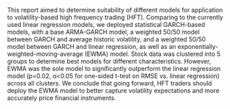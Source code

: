 This report aimed to determine suitability of different models for application to volatility-based high frequency trading (HFT). Comparing to the currently used linear regression models, we deployed statistical GARCH-based models, with a base ARMA-GARCH model, a weighted 50/50 model between GARCH and average historic volatility, and a weighted 50/50 model between GARCH and linear regression, as well as an exponentially-weighted-moving-average (EWMA) model. Stock data was clustered into 5 groups to determine best models for different characteristics. However, EWMA was the sole model to significantly outperform the linear regression model (p=0.02, α<0.05
 for one-sided t-test on RMSE vs. linear regression) across all clusters. We conclude that going forward, HFT traders should deploy the EWMA model to better capture volatility expectations and more accurately price financial instruments.
